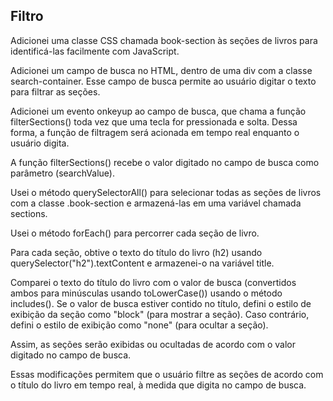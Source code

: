 ## Filtro
Adicionei uma classe CSS chamada book-section às seções de livros para identificá-las facilmente com JavaScript.

Adicionei um campo de busca no HTML, dentro de uma div com a classe search-container. Esse campo de busca permite ao usuário digitar o texto para filtrar as seções.

Adicionei um evento onkeyup ao campo de busca, que chama a função filterSections() toda vez que uma tecla for pressionada e solta. Dessa forma, a função de filtragem será acionada em tempo real enquanto o usuário digita.

A função filterSections() recebe o valor digitado no campo de busca como parâmetro (searchValue).

Usei o método querySelectorAll() para selecionar todas as seções de livros com a classe .book-section e armazená-las em uma variável chamada sections.

Usei o método forEach() para percorrer cada seção de livro.

Para cada seção, obtive o texto do título do livro (h2) usando querySelector("h2").textContent e armazenei-o na variável title.

Comparei o texto do título do livro com o valor de busca (convertidos ambos para minúsculas usando toLowerCase()) usando o método includes(). Se o valor de busca estiver contido no título, defini o estilo de exibição da seção como "block" (para mostrar a seção). Caso contrário, defini o estilo de exibição como "none" (para ocultar a seção).

Assim, as seções serão exibidas ou ocultadas de acordo com o valor digitado no campo de busca.

Essas modificações permitem que o usuário filtre as seções de acordo com o título do livro em tempo real, à medida que digita no campo de busca.